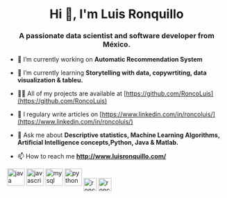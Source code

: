 <h1 align="center">Hi 👋, I'm Luis Ronquillo</h1>
<h3 align="center">A passionate data scientist and software developer from México.</h3>

- 🔭 I’m currently working on **Automatic Recommendation System**

- 🌱 I’m currently learning **Storytelling with data, copywrtiting, data visualization & tableu.**

- 👨‍💻 All of my projects are available at [https://github.com/RoncoLuis](https://github.com/RoncoLuis)

- 📝 I regulary write articles on [https://www.linkedin.com/in/roncoluis/](https://www.linkedin.com/in/roncoluis/)

- 💬 Ask me about **Descriptive statistics, Machine Learning Algorithms, Artificial Intelligence concepts,Python, Java & Matlab.**

- 📫 How to reach me **http://www.luisronquillo.com/**

<p align="left"><img src="https://devicons.github.io/devicon/devicon.git/icons/java/java-original-wordmark.svg" alt="java" width="40" height="40"/> <img src="https://devicons.github.io/devicon/devicon.git/icons/javascript/javascript-original.svg" alt="javascript" width="40" height="40"/> <img src="https://devicons.github.io/devicon/devicon.git/icons/mysql/mysql-original-wordmark.svg" alt="mysql" width="40" height="40"/> <img src="https://devicons.github.io/devicon/devicon.git/icons/python/python-original.svg" alt="python" width="40" height="40"/>
<a href="https://twitter.com/roncoluis" target="blank"><img align="center" src="https://cdn.jsdelivr.net/npm/simple-icons@3.0.1/icons/twitter.svg" alt="roncoluis" height="30" width="30" /></a>
<a href="https://linkedin.com/in/roncoluis" target="blank"><img align="center" src="https://cdn.jsdelivr.net/npm/simple-icons@3.0.1/icons/linkedin.svg" alt="roncoluis" height="30" width="30" /></a>
</p>

<!--
**RoncoLuis/roncoluis** is a ✨ _special_ ✨ repository because its `README.md` (this file) appears on your GitHub profile.

Here are some ideas to get you started:

- 🔭 I’m currently working on ...
- 🌱 I’m currently learning ...
- 👯 I’m looking to collaborate on ...
- 🤔 I’m looking for help with ...
- 💬 Ask me about ...
- 📫 How to reach me: ...
- 😄 Pronouns: ...
- ⚡ Fun fact: ...
-->
